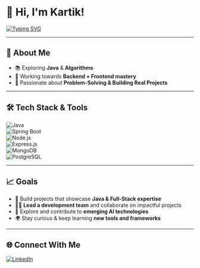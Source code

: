 # 👋 Hi, I'm Kartik!  

[![Typing SVG](https://readme-typing-svg.herokuapp.com?size=24&color=38C2FF&lines=Aspiring+Backend+Developer;Aspiring+Full-Stack+Developer;DSA+Learner+%26+Problem+Solver;Exploring+AI+%26+New+Technologies)](https://git.io/typing-svg)


---

## 🌟 About Me  
- 📚 Exploring **Java** & **Algorithms**  
- 🔭 Working towards **Backend + Frontend mastery**  
- 🎯 Passionate about **Problem-Solving & Building Real Projects**  

---

## 🛠️ Tech Stack & Tools  
![Java](https://img.shields.io/badge/Java-ED8B00?style=for-the-badge&logo=java&logoColor=white)  
![Spring Boot](https://img.shields.io/badge/Spring%20Boot-6DB33F?style=for-the-badge&logo=springboot&logoColor=white)  
![Node.js](https://img.shields.io/badge/Node.js-339933?style=for-the-badge&logo=nodedotjs&logoColor=white)  
![Express.js](https://img.shields.io/badge/Express.js-000000?style=for-the-badge&logo=express&logoColor=white)  
![MongoDB](https://img.shields.io/badge/MongoDB-4EA94B?style=for-the-badge&logo=mongodb&logoColor=white)  
![PostgreSQL](https://img.shields.io/badge/PostgreSQL-316192?style=for-the-badge&logo=postgresql&logoColor=white)  

---

## 📈 Goals  
- 🚀 Build projects that showcase **Java & Full-Stack expertise**  
- 👨‍💻 **Lead a development team** and collaborate on impactful projects  
- 🤖 Explore and contribute to **emerging AI technologies**  
- 🌍 Stay curious & keep learning **new tools and frameworks**  

---

## 🌐 Connect With Me  
[![LinkedIn](https://img.shields.io/badge/LinkedIn-0077B5?style=for-the-badge&logo=linkedin&logoColor=white)](https://www.linkedin.com/in/kartik-kathalkar-052404291/)
